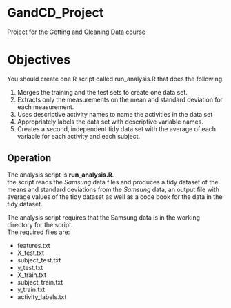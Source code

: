 GandCD_Project
==============

Project for the Getting and Cleaning Data course

Objectives 
==========
You should create one R script called run_analysis.R that does the following. 

1. Merges the training and the test sets to create one data set.
2. Extracts only the measurements on the mean and standard deviation for each measurement. 
3. Uses descriptive activity names to name the activities in the data set
4. Appropriately labels the data set with descriptive variable names. 
5. Creates a second, independent tidy data set with the average of each variable for each activity and each subject. 

Operation
---------

The analysis script is **run_analysis.R**.  
the script reads the *Samsung* data files and produces a tidy dataset of the means and standard deviations from the *Samsung* data, an output file with average values of the tidy dataset as well as a code book for the data in the tidy dataset.

The analysis script requires that the Samsung data is in the working directory for the script.  
The required files are:
* features.txt
* X_test.txt
* subject_test.txt
* y_test.txt
* X_train.txt
* subject_train.txt
* y_train.txt
* activity_labels.txt








